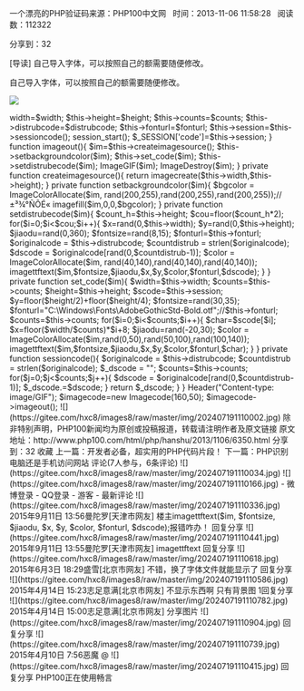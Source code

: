 一个漂亮的PHP验证码来源：PHP100中文网   时间：2013-11-06 11:58:28   阅读数：112322

分享到：32

[导读] 自己导入字体，可以按照自己的额需要随便修改。

自己导入字体，可以按照自己的额需要随便修改。

![](https://gitee.com/hxc8/images8/raw/master/img/202407191110858.jpg)



<?php
	class Imagecode{
		private $width ;
		private $height;
		private $counts;
		private $distrubcode;
		private $fonturl;
		private $session;
		function __construct($width = 120,$height = 30,$counts = 5,$distrubcode="1235467890qwertyuipkjhgfdaszxcvbnm",$fonturl="C:\Windows\Fonts\TektonPro-BoldCond.otf"){
			$this->width=$width;
			$this->height=$height;
			$this->counts=$counts;
			$this->distrubcode=$distrubcode;
			$this->fonturl=$fonturl;
			$this->session=$this->sessioncode();
			session_start();
			$_SESSION['code']=$this->session;
		}
		
		 function imageout(){
			$im=$this->createimagesource();
			$this->setbackgroundcolor($im);
			$this->set_code($im);
			$this->setdistrubecode($im);
			ImageGIF($im);
			ImageDestroy($im); 
		}
		
		private function createimagesource(){
			return imagecreate($this->width,$this->height);
		}
		private function setbackgroundcolor($im){
			$bgcolor = ImageColorAllocate($im, rand(200,255),rand(200,255),rand(200,255));//±³¾°ÑÕÉ«
			imagefill($im,0,0,$bgcolor);
		}
		private function setdistrubecode($im){
			$count_h=$this->height;
			$cou=floor($count_h*2);
			for($i=0;$i<$cou;$i++){
				$x=rand(0,$this->width);
				$y=rand(0,$this->height);
				$jiaodu=rand(0,360);
				$fontsize=rand(8,15);
				$fonturl=$this->fonturl;
				$originalcode = $this->distrubcode;
				$countdistrub = strlen($originalcode);
				$dscode = $originalcode[rand(0,$countdistrub-1)];
				$color = ImageColorAllocate($im, rand(40,140),rand(40,140),rand(40,140));
				imagettftext($im,$fontsize,$jiaodu,$x,$y,$color,$fonturl,$dscode);
				
			}
		}
		private function set_code($im){
				$width=$this->width;
				$counts=$this->counts;
				$height=$this->height;
				$scode=$this->session;
				$y=floor($height/2)+floor($height/4);
				$fontsize=rand(30,35);
				$fonturl="C:\Windows\Fonts\AdobeGothicStd-Bold.otf";//$this->fonturl;
				
				$counts=$this->counts;
				for($i=0;$i<$counts;$i++){
					$char=$scode[$i];
					$x=floor($width/$counts)*$i+8;
					$jiaodu=rand(-20,30);
					$color = ImageColorAllocate($im,rand(0,50),rand(50,100),rand(100,140));
					imagettftext($im,$fontsize,$jiaodu,$x,$y,$color,$fonturl,$char);
				}
				
			
			
		}
		private function sessioncode(){
				$originalcode = $this->distrubcode;
				$countdistrub = strlen($originalcode);
				$_dscode = "";
				$counts=$this->counts;
				for($j=0;$j<$counts;$j++){
					$dscode = $originalcode[rand(0,$countdistrub-1)];
					$_dscode.=$dscode;
				}
				return $_dscode;
				
		}
	}
	Header("Content-type: image/GIF");
	$imagecode=new  Imagecode(160,50);
	$imagecode->imageout();





![](https://gitee.com/hxc8/images8/raw/master/img/202407191110002.jpg)

除非特别声明，PHP100新闻均为原创或投稿报道，转载请注明作者及原文链接

原文地址：http://www.php100.com/html/php/hanshu/2013/1106/6350.html

分享到：32

收藏

上一篇：开发者必备，超实用的PHP代码片段！

下一篇：PHP识别电脑还是手机访问网站

评论(7人参与，6条评论)

![](https://gitee.com/hxc8/images8/raw/master/img/202407191110034.jpg)

![](https://gitee.com/hxc8/images8/raw/master/img/202407191110166.jpg)

- 微博登录

- QQ登录

- 游客

- 最新评论

![](https://gitee.com/hxc8/images8/raw/master/img/202407191110336.jpg)

2015年9月11日 13:56曼陀罗[天津市网友]

楼主imagettftext($im, $fontsize, $jiaodu, $x, $y, $color, $fonturl, $dscode);报错咋办！

回复分享

![](https://gitee.com/hxc8/images8/raw/master/img/202407191110441.jpg)

2015年9月11日 13:55曼陀罗[天津市网友]

imagettftext

回复分享

![](https://gitee.com/hxc8/images8/raw/master/img/202407191110618.jpg)

2015年6月3日 18:29盛雪[北京市网友]

不错，换了字体文件就能显示了

回复分享

![](https://gitee.com/hxc8/images8/raw/master/img/202407191110586.jpg)

2015年4月14日 15:23志足意满[北京市网友]

不显示东西啊 只有背景图

1回复分享

![](https://gitee.com/hxc8/images8/raw/master/img/202407191110782.jpg)

2015年4月14日 15:00志足意满[北京市网友]

分享图片

![](https://gitee.com/hxc8/images8/raw/master/img/202407191110904.jpg)

回复分享

![](https://gitee.com/hxc8/images8/raw/master/img/202407191110739.jpg)

2015年4月10日 7:56恶魔

@

![](https://gitee.com/hxc8/images8/raw/master/img/202407191110415.jpg)

回复分享

PHP100正在使用畅言